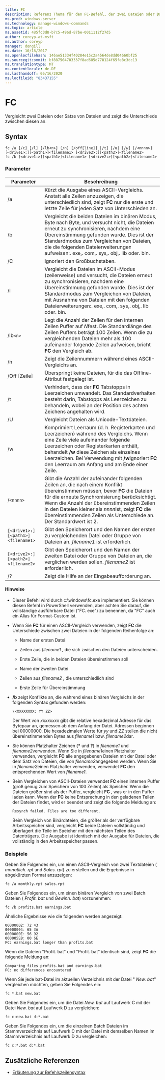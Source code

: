 ```yaml
---
title: FC
description: Referenz Thema für den FC-Befehl, der zwei Dateien oder Datei Sätze vergleicht und die Unterschiede zwischen Ihnen anzeigt.
ms.prod: windows-server
ms.technology: manage-windows-commands
ms.topic: article
ms.assetid: 485fc3d8-b7c5-496d-87be-0011112f27d5
author: coreyp-at-msft
ms.author: coreyp
manager: dongill
ms.date: 10/16/2017
ms.openlocfilehash: 146ae51334f40284e15c2a4564de8dd04660bf25
ms.sourcegitcommit: bf887504703337f8ad685d778124f65fe8c3dc13
ms.translationtype: MT
ms.contentlocale: de-DE
ms.lasthandoff: 05/16/2020
ms.locfileid: "83437155"
---
```

# <a name="fc"></a>FC

Vergleicht zwei Dateien oder Sätze von Dateien und zeigt die Unterschiede zwischen diesen an.

## <a name="syntax"></a>Syntax

```
fc /a [/c] [/l] [/lb<n>] [/n] [/off[line]] [/t] [/u] [/w] [/<nnnn>] [<drive1>:][<path1>]<filename1> [<drive2>:][<path2>]<filename2>
fc /b [<drive1:>][<path1>]<filename1> [<drive2:>][<path2>]<filename2>
```

### <a name="parameters"></a>Parameter

| Parameter | Beschreibung |
| --------- | ----------- |
| /a | Kürzt die Ausgabe eines ASCII-Vergleichs. Anstatt alle Zeilen anzuzeigen, die unterschiedlich sind, zeigt **FC** nur die erste und letzte Zeile für jeden Satz von Unterschieden an. |
| /b | Vergleicht die beiden Dateien im binären Modus, Byte nach Byte, und versucht nicht, die Dateien erneut zu synchronisieren, nachdem eine Übereinstimmung gefunden wurde. Dies ist der Standardmodus zum Vergleichen von Dateien, die die folgenden Dateierweiterungen aufweisen:. exe,. com,. sys,. obj,. lib oder. bin. |
| /C | Ignoriert den Großbuchstaben. |
| /l | Vergleicht die Dateien im ASCII-Modus (zeilenweise) und versucht, die Dateien erneut zu synchronisieren, nachdem eine Übereinstimmung gefunden wurde. Dies ist der Standardmodus zum Vergleichen von Dateien, mit Ausnahme von Dateien mit den folgenden Dateierweiterungen:. exe,. com,. sys,. obj,. lib oder. bin. |
| /lb`<n>` | Legt die Anzahl der Zeilen für den internen Zeilen Puffer auf *N*fest. Die Standardlänge des Zeilen Puffers beträgt 100 Zeilen. Wenn die zu vergleichenden Dateien mehr als 100 aufeinander folgende Zeilen aufweisen, bricht **FC** den Vergleich ab. |
| /n | Zeigt die Zeilennummern während eines ASCII-Vergleichs an. |
| /Off [Zeile] | Überspringt keine Dateien, für die das Offline-Attribut festgelegt ist. |
| /t | Verhindert, dass der **FC** Tabstopps in Leerzeichen umwandelt. Das Standardverhalten besteht darin, Tabstopps als Leerzeichen zu behandeln, wobei an der Position des achten Zeichens angehalten wird. |
| /U | Vergleicht Dateien als Unicode-Textdateien. |
| /w | Komprimiert Leerraum (d. h. Registerkarten und Leerzeichen) während des Vergleichs. Wenn eine Zeile viele aufeinander folgende Leerzeichen oder Registerkarten enthält, behandelt **/w** diese Zeichen als einzelnes Leerzeichen. Bei Verwendung mit **/w**ignoriert **FC** den Leerraum am Anfang und am Ende einer Zeile. |
| /`<nnnn>` | Gibt die Anzahl der aufeinander folgenden Zeilen an, die nach einem Konflikt übereinstimmen müssen, bevor **FC** die Dateien für die erneute Synchronisierung berücksichtigt. Wenn die Anzahl der übereinstimmenden Zeilen in den Dateien kleiner als *nnnn*ist, zeigt **FC** die übereinstimmenden Zeilen als Unterschiede an. Der Standardwert ist 2. |
| `[<drive1>:][<path1>]<filename1>` | Gibt den Speicherort und den Namen der ersten zu vergleichenden Datei oder Gruppe von Dateien an. *filename1* ist erforderlich. |
| `[<drive2>:][<path2>]<filename2>` | Gibt den Speicherort und den Namen der zweiten Datei oder Gruppe von Dateien an, die verglichen werden sollen. *filename2* ist erforderlich. |
| /? | Zeigt die Hilfe an der Eingabeaufforderung an. |

#### <a name="remarks"></a>Hinweise

- Dieser Befehl wird durch c:\windows\fc.exe implementiert. Sie können diesen Befehl in PowerShell verwenden, aber achten Sie darauf, die vollständige ausführbare Datei ("FC. exe") zu benennen, da "FC" auch ein Alias für Format-Custom ist.

- Wenn Sie **FC** für einen ASCII-Vergleich verwenden, zeigt **FC** die Unterschiede zwischen zwei Dateien in der folgenden Reihenfolge an:

  - Name der ersten Datei

  - Zeilen aus *filename1* , die sich zwischen den Dateien unterscheiden.

  - Erste Zeile, die in beiden Dateien übereinstimmen soll

  - Name der zweiten Datei

  - Zeilen aus *filename2* , die unterschiedlich sind

  - Erste Zeile für Übereinstimmung

- **/b** zeigt Konflikte an, die während eines binären Vergleichs in der folgenden Syntax gefunden werden:

    `\<XXXXXXXX: YY ZZ>`

    Der Wert von *xxxxxxxx* gibt die relative hexadezimal Adresse für das Bytepaar an, gemessen ab dem Anfang der Datei. Adressen beginnen bei 00000000. Die hexadezimalen Werte für *yy* und *ZZ* stellen die nicht übereinstimmenden Bytes aus *filename1* bzw. *filename2*dar.

- Sie können Platzhalter Zeichen (**&#42;** und **?**) in *filename1* und *filename2*verwenden. Wenn Sie in *filename1*einen Platzhalter verwenden, vergleicht **FC** alle angegebenen Dateien mit der Datei oder dem Satz von Dateien, die von *filename2*angegeben werden. Wenn Sie in *filename2*einen Platzhalter verwenden, verwendet **FC** den entsprechenden Wert von *filename1*.

- Beim Vergleichen von ASCII-Dateien verwendet **FC** einen internen Puffer (groß genug zum Speichern von 100 Zeilen) als Speicher. Wenn die Dateien größer sind als der Puffer, vergleicht **FC** , was er in den Puffer laden kann. Wenn der **FC** keine Entsprechung in den geladenen Teilen der Dateien findet, wird er beendet und zeigt die folgende Meldung an:

    `Resynch failed. Files are too different.`

    Beim Vergleich von Binärdateien, die größer als der verfügbare Arbeitsspeicher sind, vergleicht **FC** beide Dateien vollständig und überlagert die Teile im Speicher mit den nächsten Teilen des Datenträgers. Die Ausgabe ist identisch mit der Ausgabe für Dateien, die vollständig in den Arbeitsspeicher passen.

### <a name="examples"></a>Beispiele

Geben Sie Folgendes ein, um einen ASCII-Vergleich von zwei Textdateien ( *monatlich. rpt* und *Sales. rpt*) zu erstellen und die Ergebnisse in abgekürzten Format anzuzeigen:

```
fc /a monthly.rpt sales.rpt
```

Geben Sie Folgendes ein, um einen binären Vergleich von zwei Batch Dateien ( *Profit. bat* und *Gewinn. bat*) vorzunehmen:

```
fc /b profits.bat earnings.bat
```

Ähnliche Ergebnisse wie die folgenden werden angezeigt:

```
00000002: 72 43
00000004: 65 3A
0000000E: 56 92
000005E8: 00 6E
FC: earnings.bat longer than profits.bat
```

Wenn die Dateien "Profit. bat" und "Profit. bat" identisch sind, zeigt **FC** die folgende Meldung an:

```
Comparing files profits.bat and earnings.bat
FC: no differences encountered
```

Wenn Sie jede bat-Datei im aktuellen Verzeichnis mit der Datei " *New. bat*" vergleichen möchten, geben Sie Folgendes ein:

```
fc *.bat new.bat
```

Geben Sie Folgendes ein, um die Datei *New. bat* auf Laufwerk C mit der Datei *New. bat* auf Laufwerk D zu vergleichen:

```
fc c:new.bat d:*.bat
```

Geben Sie Folgendes ein, um die einzelnen Batch Dateien im Stammverzeichnis auf Laufwerk C mit der Datei mit demselben Namen im Stammverzeichnis auf Laufwerk D zu vergleichen:

```
fc c:*.bat d:*.bat
```

## <a name="additional-references"></a>Zusätzliche Referenzen

- [Erläuterung zur Befehlszeilensyntax](command-line-syntax-key.md)
